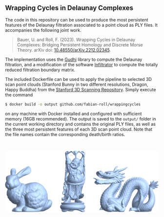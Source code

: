 ## Wrapping Cycles in Delaunay Complexes

The code in this repository can be used to produce the most persistent features of the Delaunay filtration associated to a point cloud as PLY files. It accompanies the following joint work.

> Bauer, U. and Roll, F. (2023).
> Wrapping Cycles in Delaunay Complexes: Bridging Persistent Homology and Discrete Morse Theory.
> arXiv doi: [10.48550/arXiv.2212.02345](https://doi.org/10.48550/arXiv.2212.02345).

The implementation uses the [Gudhi](https://gudhi.inria.fr) library to compute the Delaunay filtration, and a modification of the software [Infiltrator](https://github.com/Ripser/ripser/tree/filtration) to compute the totally reduced filtration boundary matrix.


The included Dockerfile can be used to apply the pipeline to selected 3D scan point clouds (Stanford Bunny in two different resolutions, Dragon, Happy Buddha) from the [Stanford 3D Scanning Repository](http://graphics.stanford.edu/data/3Dscanrep/).
Simply execute the command 

```sh
$ docker build -o output github.com/fabian-roll/wrappingcycles
```

on any machine with Docker installed and configured with sufficient memory (16GB recommended). The output is saved to the `output/` folder in the current working directory and contains the original PLY files, as well as the three most persistent features of each 3D scan point cloud. Note that the file names contain the corresponding death/birth ratios.

</br>
<p align="center">
<img src="reconstruction.png" alt="reconstruction" width="600"/>
</p>
